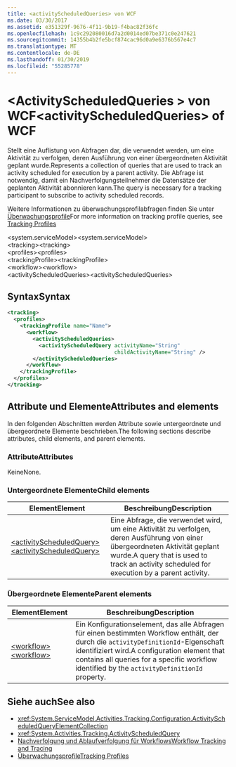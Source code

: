 ```yaml
---
title: <activityScheduledQueries> von WCF
ms.date: 03/30/2017
ms.assetid: e351329f-9676-4f11-9b19-f4bac82f36fc
ms.openlocfilehash: 1c9c292080016d7a2d0014ed07be371c0e247621
ms.sourcegitcommit: 14355b4b2fe5bcf874cac96d0a9e6376b567e4c7
ms.translationtype: MT
ms.contentlocale: de-DE
ms.lasthandoff: 01/30/2019
ms.locfileid: "55285778"
---
```

# <a name="activityscheduledqueries-of-wcf"></a><span data-ttu-id="8cd37-102">\<ActivityScheduledQueries > von WCF</span><span class="sxs-lookup"><span data-stu-id="8cd37-102">\<activityScheduledQueries> of WCF</span></span>
<span data-ttu-id="8cd37-103">Stellt eine Auflistung von Abfragen dar, die verwendet werden, um eine Aktivität zu verfolgen, deren Ausführung von einer übergeordneten Aktivität geplant wurde.</span><span class="sxs-lookup"><span data-stu-id="8cd37-103">Represents a collection of queries that are used to track an activity scheduled for execution by a parent activity.</span></span> <span data-ttu-id="8cd37-104">Die Abfrage ist notwendig, damit ein Nachverfolgungsteilnehmer die Datensätze der geplanten Aktivität abonnieren kann.</span><span class="sxs-lookup"><span data-stu-id="8cd37-104">The query is necessary for a tracking participant to subscribe to activity scheduled records.</span></span>  
  
<span data-ttu-id="8cd37-105">Weitere Informationen zu überwachungsprofilabfragen finden Sie unter [Überwachungsprofile](../../../../../docs/framework/windows-workflow-foundation/tracking-profiles.md)</span><span class="sxs-lookup"><span data-stu-id="8cd37-105">For more information on tracking profile queries, see [Tracking Profiles](../../../../../docs/framework/windows-workflow-foundation/tracking-profiles.md)</span></span>  
  
<span data-ttu-id="8cd37-106">\<system.serviceModel></span><span class="sxs-lookup"><span data-stu-id="8cd37-106">\<system.serviceModel></span></span>  
<span data-ttu-id="8cd37-107">\<tracking></span><span class="sxs-lookup"><span data-stu-id="8cd37-107">\<tracking></span></span>  
<span data-ttu-id="8cd37-108">\<profiles></span><span class="sxs-lookup"><span data-stu-id="8cd37-108">\<profiles></span></span>  
<span data-ttu-id="8cd37-109">\<trackingProfile></span><span class="sxs-lookup"><span data-stu-id="8cd37-109">\<trackingProfile></span></span>  
<span data-ttu-id="8cd37-110">\<workflow></span><span class="sxs-lookup"><span data-stu-id="8cd37-110">\<workflow></span></span>  
<span data-ttu-id="8cd37-111">\<activityScheduledQueries></span><span class="sxs-lookup"><span data-stu-id="8cd37-111">\<activityScheduledQueries></span></span>  
  
## <a name="syntax"></a><span data-ttu-id="8cd37-112">Syntax</span><span class="sxs-lookup"><span data-stu-id="8cd37-112">Syntax</span></span>  
  
```xml  
<tracking>
  <profiles>
    <trackingProfile name="Name">
      <workflow>
        <activityScheduledQueries>
          <activityScheduledQuery activityName="String"
                                  childActivityName="String" />
        </activityScheduledQueries>
      </workflow>
    </trackingProfile>
  </profiles>
</tracking>
```  
  
## <a name="attributes-and-elements"></a><span data-ttu-id="8cd37-113">Attribute und Elemente</span><span class="sxs-lookup"><span data-stu-id="8cd37-113">Attributes and elements</span></span>  

<span data-ttu-id="8cd37-114">In den folgenden Abschnitten werden Attribute sowie untergeordnete und übergeordnete Elemente beschrieben.</span><span class="sxs-lookup"><span data-stu-id="8cd37-114">The following sections describe attributes, child elements, and parent elements.</span></span>  
  
### <a name="attributes"></a><span data-ttu-id="8cd37-115">Attribute</span><span class="sxs-lookup"><span data-stu-id="8cd37-115">Attributes</span></span>  

<span data-ttu-id="8cd37-116">Keine</span><span class="sxs-lookup"><span data-stu-id="8cd37-116">None.</span></span>  
  
### <a name="child-elements"></a><span data-ttu-id="8cd37-117">Untergeordnete Elemente</span><span class="sxs-lookup"><span data-stu-id="8cd37-117">Child elements</span></span>  
  
|<span data-ttu-id="8cd37-118">Element</span><span class="sxs-lookup"><span data-stu-id="8cd37-118">Element</span></span>|<span data-ttu-id="8cd37-119">Beschreibung</span><span class="sxs-lookup"><span data-stu-id="8cd37-119">Description</span></span>|  
|-------------|-----------------|  
|[<span data-ttu-id="8cd37-120">\<activityScheduledQuery></span><span class="sxs-lookup"><span data-stu-id="8cd37-120">\<activityScheduledQuery></span></span>](activityscheduledquery-of-wcf.md)|<span data-ttu-id="8cd37-121">Eine Abfrage, die verwendet wird, um eine Aktivität zu verfolgen, deren Ausführung von einer übergeordneten Aktivität geplant wurde.</span><span class="sxs-lookup"><span data-stu-id="8cd37-121">A query that is used to track an activity scheduled for execution by a parent activity.</span></span>|  
  
### <a name="parent-elements"></a><span data-ttu-id="8cd37-122">Übergeordnete Elemente</span><span class="sxs-lookup"><span data-stu-id="8cd37-122">Parent elements</span></span>  
  
|<span data-ttu-id="8cd37-123">Element</span><span class="sxs-lookup"><span data-stu-id="8cd37-123">Element</span></span>|<span data-ttu-id="8cd37-124">Beschreibung</span><span class="sxs-lookup"><span data-stu-id="8cd37-124">Description</span></span>|  
|-------------|-----------------|  
|[<span data-ttu-id="8cd37-125">\<workflow></span><span class="sxs-lookup"><span data-stu-id="8cd37-125">\<workflow></span></span>](../../../../../docs/framework/configure-apps/file-schema/windows-workflow-foundation/workflow.md)|<span data-ttu-id="8cd37-126">Ein Konfigurationselement, das alle Abfragen für einen bestimmten Workflow enthält, der durch die `activityDefinitionId`-Eigenschaft identifiziert wird.</span><span class="sxs-lookup"><span data-stu-id="8cd37-126">A configuration element that contains all queries for a specific workflow identified by the `activityDefinitionId` property.</span></span>|  
  
## <a name="see-also"></a><span data-ttu-id="8cd37-127">Siehe auch</span><span class="sxs-lookup"><span data-stu-id="8cd37-127">See also</span></span>

- <xref:System.ServiceModel.Activities.Tracking.Configuration.ActivityScheduledQueryElementCollection>
- <xref:System.Activities.Tracking.ActivityScheduledQuery>
- [<span data-ttu-id="8cd37-128">Nachverfolgung und Ablaufverfolgung für Workflows</span><span class="sxs-lookup"><span data-stu-id="8cd37-128">Workflow Tracking and Tracing</span></span>](../../../../../docs/framework/windows-workflow-foundation/workflow-tracking-and-tracing.md)
- [<span data-ttu-id="8cd37-129">Überwachungsprofile</span><span class="sxs-lookup"><span data-stu-id="8cd37-129">Tracking Profiles</span></span>](../../../../../docs/framework/windows-workflow-foundation/tracking-profiles.md)
